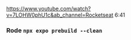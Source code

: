 https://www.youtube.com/watch?v=7LOHW0phU1c&ab_channel=Rocketseat
6:41

### Rode ```npx expo prebuild --clean```